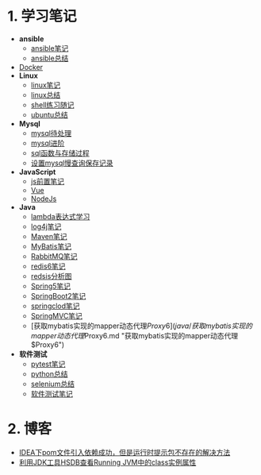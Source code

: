# 1. 学习笔记

+ **ansible**
  + [ansible笔记](ansible/ansible笔记.md "ansible笔记")
  + [ansible总结](ansible/ansible总结.md "ansible总结")
+ [Docker](docker/docker笔记.md "docker笔记")
+ **Linux**
  + [linux笔记](linux/linux笔记.md "linux笔记")
  + [linux总结](linux/linux总结.md "linux总结")
  + [shell练习随记](linux/shell练习随记.md "shell练习随记")
  + [ubuntu总结](linux/ubuntu总结.md "ubuntu总结")
+ **Mysql**
  + [mysql待处理](mysql/mysql待处理.md "mysql待处理")
  + [mysql进阶](mysql/mysql进阶.md "mysql进阶")
  + [sql函数与存储过程](mysql/sql函数与存储过程.md "sql函数与存储过程")
  + [设置mysql慢查询保存记录](mysql/设置mysql慢查询保存记录.md "设置mysql慢查询保存记录")
+ **JavaScript**
  + [js前置笔记](javascript/js前置笔记.md "js前置笔记")
  + [Vue](javascript/vue笔记.md "Vue笔记")
  + [NodeJs](javascript/nodeJS笔记.md "NodeJs笔记")
+ **Java**
  + [lambda表达式学习](java/lambda表达式学习.md "lambda表达式学习")
  + [log4j笔记](java/log4j笔记.md "log4j笔记")
  + [Maven笔记](java/Maven笔记.md "Maven笔记")
  + [MyBatis笔记](java/MyBatis笔记.md "MyBatis笔记")
  + [RabbitMQ笔记](java/RabbitMQ笔记.md "RabbitMQ笔记")
  + [redis6笔记](java/redis6笔记.md "redis6笔记")
  + [redsis分析图](java/redsis分析图.md "redsis分析图")
  + [Spring5笔记](java/Spring5笔记.md "Spring5笔记")
  + [SpringBoot2笔记](java/SpringBoot2笔记.md "SpringBoot2笔记")
  + [springclod笔记](java/springclod笔记.md "springclod笔记")
  + [SpringMVC笔记](java/SpringMVC笔记.md "SpringMVC笔记")
  + [获取mybatis实现的mapper动态代理$Proxy6](java/获取mybatis实现的mapper动态代理$Proxy6.md "获取mybatis实现的mapper动态代理$Proxy6")
+ **软件测试**
  + [pytest笔记](softtest/pytest笔记.md "pytest笔记")
  + [python总结](softtest/python总结.md "python总结")
  + [selenium总结](softtest/selenium总结.md "selenium总结")
  + [软件测试笔记](softtest/软件测试笔记.md "软件测试笔记")

# 2. 博客

+ [IDEA下pom文件引入依赖成功，但是运行时提示包不存在的解决方法](blogs/IDEA下pom文件引入依赖成功，但是运行时提示包不存在的解决方法.md "IDEA下pom文件引入依赖成功，但是运行时提示包不存在的解决方法")
+ [利用JDK工具HSDB查看Running JVM中的class实例属性](blogs/利用JDK工具HSDB查看RunningJVM中的class实例属性.md "利用JDK工具HSDB查看Running JVM中的class实例属性")
